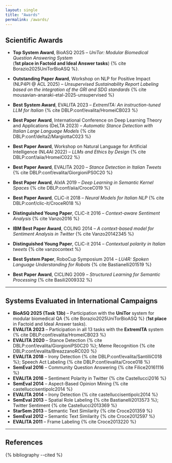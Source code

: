 ```yaml
---
layout: single
title: "Awards"
permalink: /awards/
---
```


## Scientific Awards

- **Top System Award**, BioASQ 2025 – *UniTor: Modular Biomedical Question Answering System*  
  (**1st place in Factoid and Ideal Answer tasks**) {% cite Borazio2025UniTorBioASQ %}.

- **Outstanding Paper Award**, Workshop on NLP for Positive Impact (NLP4PI @ ACL 2025) – *Unsupervised Sustainability Report Labeling based on the integration of the GRI and SDG standards* {% cite mousavian-anaraki-etal-2025-unsupervised %}  

- **Best System Award**, EVALITA 2023 – *ExtremITA: An instruction-tuned LLM for Italian* {% cite DBLP:conf/evalita/HromeiCB023 %}  

- **Best Paper Award**, International Conference on Deep Learning Theory and Applications (DeLTA 2023) – *Automatic Stance Detection with Italian Large Language Models* {% cite DBLP:conf/delta2/MargiottaC023 %}  

- **Best Paper Award**, Workshop on Natural Language for Artificial Intelligence (NL4AI 2022) – *LLMs and Ethics by Design* {% cite DBLP:conf/aiia/HromeiC022 %}  

- **Best Paper Award**, EVALITA 2020 – *Stance Detection in Italian Tweets* {% cite DBLP:conf/evalita/GiorgioniPS0C20 %}  

- **Best Paper Award**, AIxIA 2019 – *Deep Learning in Semantic Kernel Spaces* {% cite DBLP:conf/aiia/CroceC019 %}  

- **Best Paper Award**, CLiC-it 2018 – *Neural Models for Italian NLP* {% cite DBLP:conf/clic-it/CroceR018 %}  

- **Distinguished Young Paper**, CLiC-it 2016 – *Context-aware Sentiment Analysis* {% cite Vanzo2016 %}  

- **IBM Best Paper Award**, COLING 2014 – *A context-based model for Sentiment Analysis in Twitter* {% cite Vanzo20142345 %}  

- **Distinguished Young Paper**, CLiC-it 2014 – *Contextual polarity in Italian tweets* {% cite vanzocontext %}  

- **Best System Paper**, RoboCup Symposium 2014 – *LU4R: Spoken Language Understanding for Robots* {% cite Bastianelli201519 %}  
- **Best Paper Award**, CICLING 2009 – *Structured Learning for Semantic Processing* {% cite Basili2009332 %}  
  
---

## Systems Evaluated in International Campaigns

- **BioASQ 2025 (Task 13b)** – Participation with the **UniTor** system for modular biomedical QA {% cite Borazio2025UniTorBioASQ %} (**1st place** in Factoid and Ideal Answer tasks).  
- **EVALITA 2023** – Participation in all 13 tasks with the **ExtremITA** system {% cite DBLP:conf/evalita/HromeiCB023 %}  
- **EVALITA 2020** – Stance Detection {% cite DBLP:conf/evalita/GiorgioniPS0C20 %}; Meme Recognition {% cite DBLP:conf/evalita/BreazzanoRC020 %}  
- **EVALITA 2018** – Irony Detection {% cite DBLP:conf/evalita/SantilliC018 %}; Speech Act Labeling {% cite DBLP:conf/evalita/Croce018 %}  
- **SemEval 2016** – Community Question Answering {% cite Filice20161116 %}  
- **EVALITA 2016** – Sentiment Polarity in Twitter {% cite Castellucci2016 %}  
- **SemEval 2014** – Aspect-Based Opinion Mining {% cite castelluccisentipolc2014 %}  
- **EVALITA 2014** – Irony Detection {% cite castelluccisentipolc2014 %}  
- **SemEval 2013** – Spatial Role Labeling {% cite Bastianelli2013573 %}; Twitter Sentiment {% cite Castellucci2013369 %}  
- **StarSem 2013** – Semantic Text Similarity {% cite Croce201359 %}  
- **SemEval 2012** – Semantic Text Similarity {% cite Croce2012597 %}  
- **EVALITA 2011** – Frame Labeling {% cite Croce2013220 %}  


---

## References

{% bibliography --cited %}